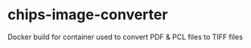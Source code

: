 # chips-image-converter
Docker build for container used to convert PDF &amp; PCL files to TIFF files
